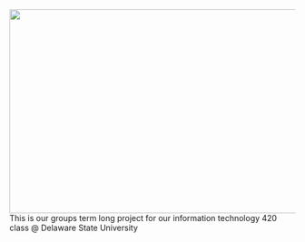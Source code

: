 <img src="https://upload.wikimedia.org/wikipedia/en/thumb/4/48/Delaware_State_University_logo.svg/1200px-Delaware_State_University_logo.svg.png" width="640" height="360">
This is our groups term long project for our information technology 420 class @ Delaware State University